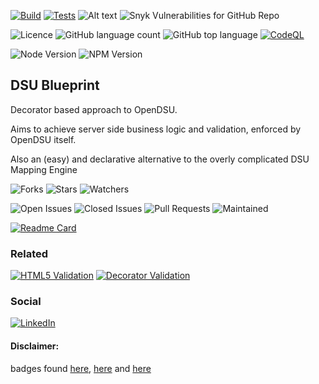 [![Build](https://github.com/TiagoVenceslau/dsu-blueprint/actions/workflows/nodejs-build.yaml/badge.svg)](http://www.pdmfc.com)
[![Tests](https://github.com/TiagoVenceslau/dsu-blueprint/actions/workflows/jest-test.yaml/badge.svg)](http://www.pdmfc.com)
![Alt text](https://raw.github.com/TiagoVenceslau/dsu-blueprint/master/workdocs/badges/badge-lines.svg?sanitize=true)
![Snyk Vulnerabilities for GitHub Repo](https://img.shields.io/snyk/vulnerabilities/github/TiagoVenceslau/dsu-blueprint?style=plastic)

![Licence](https://img.shields.io/github/license/TiagoVenceslau/dsu-blueprint.svg)
![GitHub language count](https://img.shields.io/github/languages/count/TiagoVenceslau/dsu-blueprint?style=plastic)
![GitHub top language](https://img.shields.io/github/languages/top/TiagoVenceslau/dsu-blueprint?style=plastic)
[![CodeQL](https://github.com/starnowski/posmulten/workflows/CodeQL/badge.svg)](https://github.com/TiagoVenceslau/dsu-blueprint/actions?query=workflow%3ACodeQL)

![Node Version](https://img.shields.io/badge/dynamic/json.svg?url=https%3A%2F%2Fraw.githubusercontent.com%2Fbadges%2Fshields%2Fmaster%2Fpackage.json&label=Node&query=$.engines.node&colorB=blue)
![NPM Version](https://img.shields.io/badge/dynamic/json.svg?url=https%3A%2F%2Fraw.githubusercontent.com%2Fbadges%2Fshields%2Fmaster%2Fpackage.json&label=NPM&query=$.engines.npm&colorB=purple)


## DSU Blueprint

Decorator based approach to OpenDSU.

Aims to achieve server side business logic and validation, enforced by OpenDSU itself.

Also an (easy) and declarative alternative to the overly complicated DSU Mapping Engine


![Forks](https://img.shields.io/github/forks/TiagoVenceslau/dsu-blueprint.svg)
![Stars](https://img.shields.io/github/stars/TiagoVenceslau/dsu-blueprint.svg)
![Watchers](https://img.shields.io/github/watchers/TiagoVenceslau/dsu-blueprint.svg)

![Open Issues](https://img.shields.io/github/issues/TiagoVenceslau/dsu-blueprint.svg)
![Closed Issues](https://img.shields.io/github/issues-closed/TiagoVenceslau/dsu-blueprint.svg)
![Pull Requests](https://img.shields.io/github/issues-pr-closed/TiagoVenceslau/dsu-blueprint.svg)
![Maintained](https://img.shields.io/badge/Maintained%3F-yes-green.svg)

[![Readme Card](https://github-readme-stats.vercel.app/api/pin/?username=TiagoVenceslau&repo=dsu-blueprint)](https://github.com/TiagoVenceslau/dsu-blueprint)

### Related

[![HTML5 Validation](https://github-readme-stats.vercel.app/api/pin/?username=TiagoVenceslau&repo=html5-validation)](https://github.com/TiagoVenceslau/html5-validation)
[![Decorator Validation](https://github-readme-stats.vercel.app/api/pin/?username=TiagoVenceslau&repo=decorator-validation)](https://github.com/TiagoVenceslau/decorator-validation)

### Social

[![LinkedIn](https://img.shields.io/badge/LinkedIn-0077B5?style=for-the-badge&logo=linkedin&logoColor=white)](https://www.linkedin.com/in/tiagovenceslau/)

#### Disclaimer:

badges found [here](https://dev.to/envoy_/150-badges-for-github-pnk), [here](https://github.com/alexandresanlim/Badges4-README.md-Profile#-social-) and [here](https://github.com/Ileriayo/markdown-badges)
